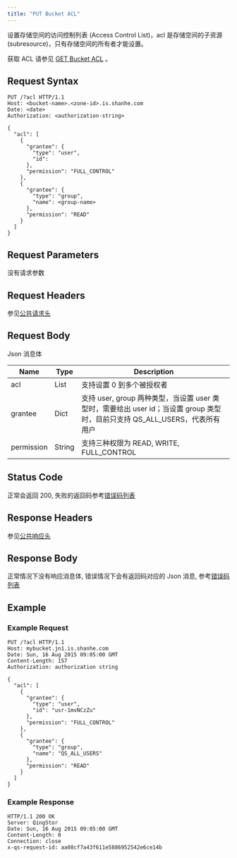 ```yaml
---
title: "PUT Bucket ACL"
---
```



设置存储空间的访问控制列表 (Access Control List)，acl 是存储空间的子资源 (subresource)，只有存储空间的所有者才能设置。

获取 ACL 请参见 [GET Bucket ACL](../get_acl) 。

## Request Syntax

```http
PUT /?acl HTTP/1.1
Host: <bucket-name>.<zone-id>.is.shanhe.com
Date: <date>
Authorization: <authorization-string>

{
  "acl": [
    {
      "grantee": {
        "type": "user",
        "id":
      },
      "permission": "FULL_CONTROL"
    },
    {
      "grantee": {
        "type": "group",
        "name": <group-name>
      },
      "permission": "READ"
    }
  ]
}
```

## Request Parameters

没有请求参数

## Request Headers

参见[公共请求头](../../../common_header#请求头字段-request-header)

## Request Body

Json 消息体

| Name | Type | Description |
| --- | --- | --- |
| acl | List | 支持设置 0 到多个被授权者 |
| grantee | Dict | 支持 user, group 两种类型，当设置 user 类型时，需要给出 user id；当设置 group 类型时，目前只支持 QS_ALL_USERS，代表所有用户 |
| permission | String | 支持三种权限为 READ, WRITE, FULL_CONTROL |


## Status Code

正常会返回 200,  失败的返回码参考[错误码列表](../../../error_code/)

## Response Headers

参见[公共响应头](../../../common_header#响应头字段-response-header)

## Response Body

正常情况下没有响应消息体, 错误情况下会有返回码对应的 Json 消息, 参考[错误码列表](../../../error_code/)


## Example

### Example Request

```http
PUT /?acl HTTP/1.1
Host: mybucket.jn1.is.shanhe.com
Date: Sun, 16 Aug 2015 09:05:00 GMT
Content-Length: 157
Authorization: authorization string

{
  "acl": [
    {
      "grantee": {
        "type": "user",
        "id": "usr-1mvNCzZu"
      },
      "permission": "FULL_CONTROL"
    },
    {
      "grantee": {
        "type": "group",
        "name": "QS_ALL_USERS"
      },
      "permission": "READ"
    }
  ]
}
```

### Example Response

```http
HTTP/1.1 200 OK
Server: QingStor
Date: Sun, 16 Aug 2015 09:05:00 GMT
Content-Length: 0
Connection: close
x-qs-request-id: aa08cf7a43f611e5886952542e6ce14b
```
